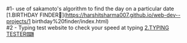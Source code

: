 #1- use of sakamoto's algorithm to find the day on a particular date 
[1.BIRTHDAY FINDER🎂](https://harshitsharma007.github.io/web-dev--projects/1 birthday%20finder/index.html)\
#2 - Typing test website to check your speed at typing 
[2.TYPING TESTER⌨](https://harshitsharma007.github.io/web-dev--projects/2-typing%20test/index.html)

